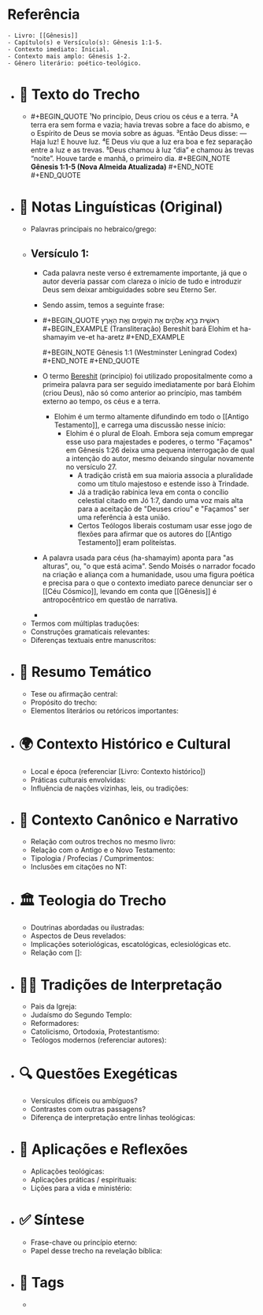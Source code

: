 # **Referência**
	- Livro: [[Gênesis]]
	- Capítulo(s) e Versículo(s): Gênesis 1:1-5.
	- Contexto imediato: Inicial.
	- Contexto mais amplo: Gênesis 1-2.
	- Gênero literário: poético-teológico.
- # 📑 Texto do Trecho
	- #+BEGIN_QUOTE
	  ¹No princípio, Deus criou os céus e a terra.
	  ²A terra era sem forma e vazia; havia trevas sobre a face do abismo, e o Espírito de Deus se movia sobre as águas.
	  ³Então Deus disse:
	      — Haja luz!
	  E houve luz.
	  ⁴E Deus viu que a luz era boa e fez separação entre a luz e as trevas. ⁵Deus chamou à luz “dia” e chamou às trevas “noite”.
	  Houve tarde e manhã, o primeiro dia.
	  #+BEGIN_NOTE
	  **Gênesis 1:1-5 (Nova Almeida Atualizada)**
	  #+END_NOTE
	  #+END_QUOTE
- # 📜 Notas Linguísticas (Original)
	- Palavras principais no hebraico/grego:
	- ## Versículo 1:
		- Cada palavra neste verso é extremamente importante, já que o autor deveria passar com clareza o início de tudo e introduzir Deus sem deixar ambiguidades sobre seu Eterno Ser.
		- Sendo assim, temos a seguinte frase:
		- #+BEGIN_QUOTE
		  רֵאשִׁ֖ית בָּרָ֣א אֱלֹהִ֑ים אֵ֥ת הַשָּׁמַ֖יִם וְאֵ֥ת הָאָֽרֶץ
		  #+BEGIN_EXAMPLE
		  (Transliteração)
		  Bereshit bará Elohim et ha-shamayim ve-et ha-aretz
		  #+END_EXAMPLE
		  
		  #+BEGIN_NOTE
		  Gênesis 1:1 (Westminster Leningrad Codex)
		  #+END_NOTE 
		  #+END_QUOTE
		- O termo [Bereshit](Gênesis) (princípio) foi utilizado propositalmente como a primeira palavra para ser seguido imediatamente por bará Elohim (criou Deus), não só como anterior ao princípio, mas também externo ao tempo, os céus e a terra.
			- Elohim é um termo altamente difundindo em todo o [[Antigo Testamento]], e carrega uma discussão nesse início:
				- Elohim é o plural de Eloah. Embora seja comum empregar esse uso para majestades e poderes, o termo "Façamos" em Gênesis 1:26 deixa uma pequena interrogação de qual a intenção do autor, mesmo deixando singular novamente no versículo 27.
					- A tradição cristã em sua maioria associa a pluralidade como um título majestoso e estende isso à Trindade.
					- Já a tradição rabínica leva em conta o concílio celestial citado em Jó 1:7, dando uma voz mais alta para a aceitação de "Deuses criou" e "Façamos" ser uma referência à esta união.
					- Certos Teólogos liberais costumam usar esse jogo de flexões para afirmar que os autores do [[Antigo Testamento]] eram politeístas.
		- A palavra usada para céus (ha-shamayim) aponta para "as alturas", ou, "o que está acima". Sendo Moisés o narrador focado na criação e aliança com a humanidade, usou uma figura poética e precisa para o que o contexto imediato parece denunciar ser o [[Céu Cósmico]], levando em conta que [[Gênesis]] é antropocêntrico em questão de narrativa.
		-
	- Termos com múltiplas traduções:
	- Construções gramaticais relevantes:
	- Diferenças textuais entre manuscritos:
- # 🧠 Resumo Temático
	- Tese ou afirmação central:
	- Propósito do trecho:
	- Elementos literários ou retóricos importantes:
- # 🌍 Contexto Histórico e Cultural
	- Local e época (referenciar [Livro: Contexto histórico])
	- Práticas culturais envolvidas:
	- Influência de nações vizinhas, leis, ou tradições:
- # 📖 Contexto Canônico e Narrativo
	- Relação com outros trechos no mesmo livro:
	- Relação com o Antigo e o Novo Testamento:
	- Tipologia / Profecias / Cumprimentos:
	- Inclusões em citações no NT:
- # 🏛️ Teologia do Trecho
	- Doutrinas abordadas ou ilustradas:
	- Aspectos de Deus revelados:
	- Implicações soteriológicas, escatológicas, eclesiológicas etc.
	- Relação com []:
- # 🧙‍♂️ Tradições de Interpretação
	- Pais da Igreja:
	- Judaísmo do Segundo Templo:
	- Reformadores:
	- Catolicismo, Ortodoxia, Protestantismo:
	- Teólogos modernos (referenciar autores):
- # 🔍 Questões Exegéticas
	- Versículos difíceis ou ambíguos?
	- Contrastes com outras passagens?
	- Diferença de interpretação entre linhas teológicas:
- # 🧩 Aplicações e Reflexões
	- Aplicações teológicas:
	- Aplicações práticas / espirituais:
	- Lições para a vida e ministério:
- # ✅ Síntese
	- Frase-chave ou princípio eterno:
	- Papel desse trecho na revelação bíblica:
- # 🧠 Tags
	-